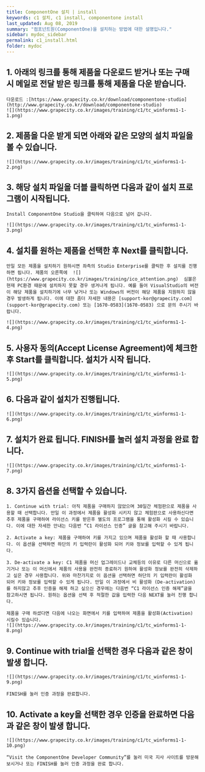 ```yaml
---
title: ComponentOne 설치 | install
keywords: c1 설치, c1 install, componentone install
last_updated: Aug 08, 2019
summary: "컴포넌트원(ComponentOne)을 설치하는 방법에 대한 설명입니다."
sidebar: mydoc_sidebar
permalink: c1_install.html
folder: mydoc
---
```



## 1. 아래의 링크를 통해 제품을 다운로드 받거나 또는 구매 시 메일로 전달 받은 링크를 통해 제품을 다운 받습니다.  

    다운로드 :[https://www.grapecity.co.kr/download/componentone-studio](http://www.grapecity.co.kr/download/componentone-studio)
    ![](https://www.grapecity.co.kr/images/training/c1/tc_winforms1-1-1.png)

  

## 2. 제품을 다운 받게 되면 아래와 같은 모양의 설치 파일을 볼 수 있습니다.  
    ![](https://www.grapecity.co.kr/images/training/c1/tc_winforms1-1-2.png)

  

## 3. 해당 설치 파일을 더블 클릭하면 다음과 같이 설치 프로그램이 시작됩니다.  
    Install ComponentOne Studio을 클릭하여 다음으로 넘어 갑니다.  
    
    ![](https://www.grapecity.co.kr/images/training/c1/tc_winforms1-1-3.png)

  

## 4. 설치를 원하는 제품을 선택한 후 Next를 클릭합니다.  
    만일 모든 제품을 설치하기 원하시면 좌측의 Studio Enterprise를 클릭한 후 설치를 진행하면 됩니다. 제품의 오른쪽에  ![](https://www.grapecity.co.kr/images/training/ico_attention.png)  심볼은 현재 PC환경 때문에 설치하지 못할 경우 생겨나게 됩니다. 예를 들어 VisualStudio의 버전이 해당 제품을 설치하기에 너무 낮거나 또는 Windows의 버전이 해당 제품을 지원하지 않을 경우 발생하게 됩니다. 이에 대한 좀더 자세한 내용은 [support-kor@grapecity.com](support-kor@grapecity.com) 또는 [1670-0583](1670-0583) 으로 문의 주시기 바랍니다.  
    
    ![](https://www.grapecity.co.kr/images/training/c1/tc_winforms1-1-4.png)

  

## 5. 사용자 동의(Accept License Agreement)에 체크한 후 Start를 클릭합니다. 설치가 시작 됩니다.  

    ![](https://www.grapecity.co.kr/images/training/c1/tc_winforms1-1-5.png)

  

## 6. 다음과 같이 설치가 진행됩니다.  

    ![](https://www.grapecity.co.kr/images/training/c1/tc_winforms1-1-6.png)

  

## 7. 설치가 완료 됩니다. FINISH를 눌러 설치 과정을 완료 합니다.  

    ![](https://www.grapecity.co.kr/images/training/c1/tc_winforms1-1-7.png)

  

## 8. 3가지 옵션을 선택할 수 있습니다.

    1. Continue with trial: 아직 제품을 구매하지 않았으며 30일간 체험판으로 제품을 사용할 때 선택합니다. 만일 이 과정에서 제품을 활성화 시키지 않고 체험판으로 사용하신다면 추후 제품을 구매하여 라이선스 키를 받은후 별도의 프로그램을 통해 활성화 시킬 수 있습니다. 이에 대한 자세한 안내는 다음번 “C1 라이선스 인증” 글을 참고해 주시기 바랍니다.

    2. Activate a key: 제품을 구매하여 키를 가지고 있으며 제품을 활성화 할 때 사용합니다. 이 옵션을 선택하면 하단의 키 입력란이 활성화 되어 키와 정보를 입력할 수 있게 됩니다.

    3. De-activate a key: C1 제품을 머신 업그레이드나 교체등의 이유로 다른 머신으로 옮기거나 또는 이 머신에서 제품의 사용을 완전히 종료하기 원하여 활성화 정보를 완전히 삭제하고 싶은 경우 사용합니다. 위와 마찬가지로 이 옵션을 선택하면 하단의 키 입력란이 활성화 되어 키와 정보를 입력할 수 있게 됩니다. 만일 이 과정에서 비 활성화 (De-activation)를 하지않고 추후 인증을 해제 하고 싶으신 경우에는 다음번 “C1 라이선스 인증 해제”글을 참고하시면 됩니다. 원하는 옵션을 선택 후 적절한 값을 입력한 다음 NEXT를 눌러 진행 합니다.

    제품을 구매 하셨다면 다음에 나오는 화면에서 키를 입력하여 제품을 활성화(Activation) 시킬수 있습니다.
    ![](https://www.grapecity.co.kr/images/training/c1/tc_winforms1-1-8.png)

## 9. Continue with trial을 선택한 경우 다음과 같은 창이 발생 합니다.  
    
    ![](https://www.grapecity.co.kr/images/training/c1/tc_winforms1-1-9.png)  

    FINISH를 눌러 인증 과정을 완료합니다.

## 10. Activate a key을 선택한 경우 인증을 완료하면 다음과 같은 창이 발생 합니다.  
    
    ![](https://www.grapecity.co.kr/images/training/c1/tc_winforms1-1-10.png)  
    
    “Visit the ComponentOne Developer Community”를 눌러 미국 지사 사이트를 방문해 보시거나 또는 FINISH를 눌러 인증 과정을 완료 합니다.